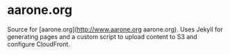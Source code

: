 aarone.org
===

Source for [aarone.org](http://www.aarone.org aarone.org).  Uses
Jekyll for generating pages and a custom script to upload content to
S3 and configure CloudFront.